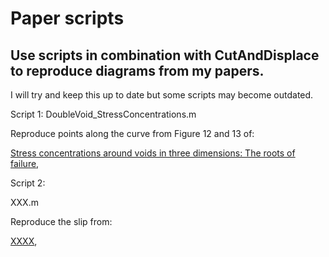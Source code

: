 # Paper scripts


## Use scripts in combination with CutAndDisplace to reproduce diagrams from my papers. 

I will try and keep this up to date but some scripts may become outdated. 

Script 1:
DoubleVoid_StressConcentrations.m

Reproduce points along the curve from Figure 12 and 13 of:

[Stress concentrations around voids in three dimensions: The roots of failure](https://www.sciencedirect.com/science/article/pii/S0191814117301542),

Script 2:

XXX.m

Reproduce the slip from:

[XXXX](X),